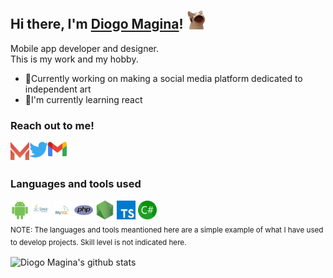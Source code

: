 ## Hi there, I'm [Diogo Magina](https://t03-magina.vigion.pt/)! <img alt="Diogo Magina | Email" width="30px" src="https://raw.githubusercontent.com/magina99/magina99/master/assets/pop_cat.gif" />

Mobile app developer and designer.</br>
This is my work and my hobby.</br>

- 🎨Currently working on making a social media platform dedicated to independent art
- 🌱I'm currently learning react

### Reach out to me!
<a href="https://t03-magina.vigion.pt/">
  <img align="left" alt="Diogo Magina | Website" width="30px" src="https://raw.githubusercontent.com/magina99/magina99/master/assets/magina.png" />
</a>
<a href="https://twitter.com/magina_99">
  <img align="left" alt="Diogo Magina | Twitter" width="30px" src="https://raw.githubusercontent.com/magina99/magina99/master/assets/twitter.svg" />
</a>
<a href="mailto:dmagina99dev@gmail.com">
  <img align="left" alt="Diogo Magina | Email" width="30px" src="https://raw.githubusercontent.com/magina99/magina99/master/assets/gmail.svg" />
</a><br><br>

### Languages and tools used
<code><img width="30px" src="https://raw.githubusercontent.com/github/explore/80688e429a7d4ef2fca1e82350fe8e3517d3494d/topics/android/android.png"></code>
<code><img width="30px" src="https://raw.githubusercontent.com/github/explore/80688e429a7d4ef2fca1e82350fe8e3517d3494d/topics/java/java.png"></code>
<code><img width="30px" src="https://raw.githubusercontent.com/github/explore/80688e429a7d4ef2fca1e82350fe8e3517d3494d/topics/mysql/mysql.png"></code>
<code><img width="30px" src="https://raw.githubusercontent.com/github/explore/80688e429a7d4ef2fca1e82350fe8e3517d3494d/topics/php/php.png"></code>
<code><img width="30px" src="https://raw.githubusercontent.com/github/explore/80688e429a7d4ef2fca1e82350fe8e3517d3494d/topics/nodejs/nodejs.png"></code>
<code><img width="30px" src="https://raw.githubusercontent.com/github/explore/80688e429a7d4ef2fca1e82350fe8e3517d3494d/topics/typescript/typescript.png"></code>
<code><img width="30px" src="https://raw.githubusercontent.com/github/explore/80688e429a7d4ef2fca1e82350fe8e3517d3494d/topics/csharp/csharp.png"></code><br>
<sub>NOTE: The languages and tools meantioned here are a simple example of what I have used to develop projects. Skill level is not indicated here.</sub>

<img align="center" src="https://github-readme-stats.anuraghazra1.vercel.app/api?username=magina99&show_icons=true&theme=tokyonight&count_private=true" alt="Diogo Magina's github stats" />
